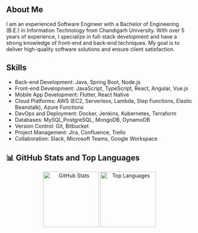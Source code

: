 ## About Me
I am an experienced Software Engineer with a Bachelor of Engineering (B.E.) in Information Technology from Chandigarh University. With over 5 years of experience, I specialize in full-stack development and have a strong knowledge of front-end and back-end techniques. My goal is to deliver high-quality software solutions and ensure client satisfaction.

## Skills
- Back-end Development: Java, Spring Boot,  Node.js
- Front-end Development: JavaScript, TypeScript, React, Angular, Vue.js
- Mobile App Development: Flutter, React Native
- Cloud Platforms: AWS (EC2, Serverless, Lambda, Step Functions, Elastic Beanstalk), Azure Functions
- DevOps and Deployment: Docker, Jenkins, Kubernetes, Terraform
- Databases: MySQL,PostgreSQL, MongoDB, DynamoDB
- Version Control: Git, Bitbucket
- Project Management: Jira, Confluence, Trello
- Collaboration: Slack, Microsoft Teams, Google Workspace


## 📊 GitHub Stats and Top Languages
<div align="center">
  <img src="https://github-readme-stats.vercel.app/api?username=pankaj-kumar-techie&include_all_commits=true&show_icons=true&theme=github_dark" alt="GitHub Stats" height="150" />
  <img src="https://github-readme-stats.vercel.app/api/top-langs/?username=pankaj-kumar-techie&theme=github_dark&hide=Jupyter%20Notebook,css,html,scss,python&layout=compact" alt="Top Languages" height="150" />
</div>
